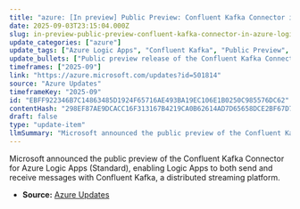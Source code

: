 ```yaml
---
title: "azure: [In preview] Public Preview: Confluent Kafka Connector in Azure Logic Apps (Standard)"
date: 2025-09-03T23:15:04.000Z
slug: in-preview-public-preview-confluent-kafka-connector-in-azure-logic-apps-standard
update_categories: ["azure"]
update_tags: ["Azure Logic Apps", "Confluent Kafka", "Public Preview", "Connector", "Integration", "Streaming"]
update_bullets: ["Public preview release of the Confluent Kafka Connector for Azure Logic Apps (Standard).", "Supports bi-directional messaging: Logic Apps can send messages to and receive messages from Confluent Kafka.", "Integrates event-driven workflows in Logic Apps with Confluent Kafka streaming data.", "Targets the Logic Apps (Standard) runtime for in-app connector usage."]
timeframes: ["2025-09"]
link: "https://azure.microsoft.com/updates?id=501814"
source: "Azure Updates"
timeframeKey: "2025-09"
id: "EBFF922346B7C14863485D1924F65716AE493BA19EC106E1B0250C985576DC62"
contentHash: "298EF87AE9DCACC16F313167B4219CA0B62614AD7D65658DCE2BF67D75FC3F4F"
draft: false
type: "update-item"
llmSummary: "Microsoft announced the public preview of the Confluent Kafka Connector for Azure Logic Apps (Standard), enabling Logic Apps to both send and receive messages with Confluent Kafka, a distributed streaming platform."
---
```


Microsoft announced the public preview of the Confluent Kafka Connector for Azure Logic Apps (Standard), enabling Logic Apps to both send and receive messages with Confluent Kafka, a distributed streaming platform.

- **Source:** [Azure Updates](https://azure.microsoft.com/updates?id=501814)
